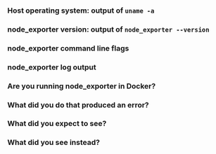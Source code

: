 <!--
	Please note: GitHub issues should only be used for feature requests and
	bug reports. For general discussions, please refer to one of the community channels
	described in https://prometheus.io/community/.

	Before filing a bug report, note that running node_exporter in Docker is
	not recommended, for the reasons detailed in the README:

	https://github.com/prometheus/node_exporter#docker

	Finally, also note that node_exporter is focused on *NIX kernels, and the
	WMI exporter should be used instead on Windows.

	For bug reports, please fill out the below fields and provide as much detail
	as possible about your issue.  For feature requests, you may omit the
	following template.
-->
### Host operating system: output of `uname -a`

### node_exporter version: output of `node_exporter --version`
<!-- If building from source, run `make` first. -->

### node_exporter command line flags
<!-- Please list all of the command line flags -->

### node_exporter log output

### Are you running node_exporter in Docker?
<!-- Please note the warning above. -->

### What did you do that produced an error?

### What did you expect to see?

### What did you see instead?
